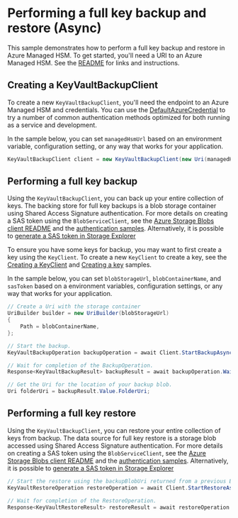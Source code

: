 # Performing a full key backup and restore (Async)

This sample demonstrates how to perform a full key backup and restore in Azure Managed HSM.
To get started, you'll need a URI to an Azure Managed HSM. See the [README](https://github.com/Azure/azure-sdk-for-net/blob/main/sdk/keyvault/Azure.Security.KeyVault.Administration/README.md) for links and instructions.

## Creating a KeyVaultBackupClient

To create a new `KeyVaultBackupClient`, you'll need the endpoint to an Azure Managed HSM and credentials.
You can use the [DefaultAzureCredential][DefaultAzureCredential] to try a number of common authentication methods optimized for both running as a service and development.

In the sample below, you can set `managedHsmUrl` based on an environment variable, configuration setting, or any way that works for your application.

```C# Snippet:HelloCreateKeyVaultBackupClient
KeyVaultBackupClient client = new KeyVaultBackupClient(new Uri(managedHsmUrl), new DefaultAzureCredential());
```

## Performing a full key backup

Using the `KeyVaultBackupClient`, you can back up your entire collection of keys. The backing store for full key backups is a blob storage container using Shared Access Signature authentication.
For more details on creating a SAS token using the `BlobServiceClient`, see the [Azure Storage Blobs client README](https://github.com/Azure/azure-sdk-for-net/blob/main/sdk/storage/Azure.Storage.Blobs/README.md) and the [authentication samples](https://github.com/Azure/azure-sdk-for-net/blob/main/sdk/storage/Azure.Storage.Blobs/samples/Sample02_Auth.cs).
Alternatively, it is possible to [generate a SAS token in Storage Explorer](https://learn.microsoft.com/azure/vs-azure-tools-storage-manage-with-storage-explorer?tabs=windows#generate-a-shared-access-signature-in-storage-explorer)

To ensure you have some keys for backup, you may want to first create a key using the `KeyClient`.
To create a new `KeyClient` to create a key, see the [Creating a KeyClient](https://github.com/Azure/azure-sdk-for-net/blob/main/sdk/keyvault/Azure.Security.KeyVault.Keys/samples/Sample1_HelloWorld.md#creating-a-keyclientkeyvault) and [Creating a key](https://github.com/Azure/azure-sdk-for-net/blob/main/sdk/keyvault/Azure.Security.KeyVault.Keys/samples/Sample1_HelloWorld.md#creating-a-key) samples.

In the sample below, you can set `blobStorageUrl`, `blobContainerName`, and `sasToken` based on a environment variables, configuration settings, or any way that works for your application.

```C# Snippet:HelloFullBackupAsync
// Create a Uri with the storage container
UriBuilder builder = new UriBuilder(blobStorageUrl)
{
    Path = blobContainerName,
};

// Start the backup.
KeyVaultBackupOperation backupOperation = await Client.StartBackupAsync(builder.Uri, sasToken);

// Wait for completion of the BackupOperation.
Response<KeyVaultBackupResult> backupResult = await backupOperation.WaitForCompletionAsync();

// Get the Uri for the location of your backup blob.
Uri folderUri = backupResult.Value.FolderUri;
```

## Performing a full key restore

Using the `KeyVaultBackupClient`, you can restore your entire collection of keys from backup. The data source for full key restore is a storage blob accessed using Shared Access Signature authentication.
For more details on creating a SAS token using the `BlobServiceClient`, see the [Azure Storage Blobs client README](https://github.com/Azure/azure-sdk-for-net/blob/main/sdk/storage/Azure.Storage.Blobs/README.md) and the [authentication samples](https://github.com/Azure/azure-sdk-for-net/blob/main/sdk/storage/Azure.Storage.Blobs/samples/Sample02_Auth.cs).
Alternatively, it is possible to [generate a SAS token in Storage Explorer](https://learn.microsoft.com/azure/vs-azure-tools-storage-manage-with-storage-explorer?tabs=windows#generate-a-shared-access-signature-in-storage-explorer)

```C# Snippet:HelloFullRestoreAsync
// Start the restore using the backupBlobUri returned from a previous BackupOperation.
KeyVaultRestoreOperation restoreOperation = await Client.StartRestoreAsync(folderUri, sasToken);

// Wait for completion of the RestoreOperation.
Response<KeyVaultRestoreResult> restoreResult = await restoreOperation.WaitForCompletionAsync();
```

<!-- LINKS -->
[DefaultAzureCredential]: https://github.com/Azure/azure-sdk-for-net/blob/main/sdk/identity/Azure.Identity/README.md
